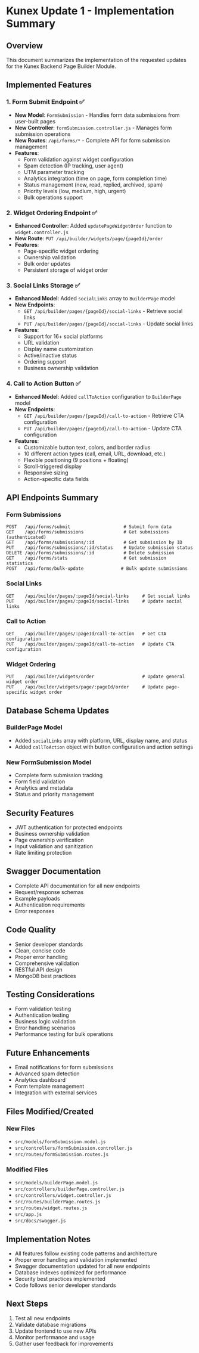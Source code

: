 # Kunex Update 1 - Implementation Summary

## Overview

This document summarizes the implementation of the requested updates for the Kunex Backend Page Builder Module.

## Implemented Features

### 1. Form Submit Endpoint ✅

- **New Model**: `FormSubmission` - Handles form data submissions from user-built pages
- **New Controller**: `formSubmission.controller.js` - Manages form submission operations
- **New Routes**: `/api/forms/*` - Complete API for form submission management
- **Features**:
  - Form validation against widget configuration
  - Spam detection (IP tracking, user agent)
  - UTM parameter tracking
  - Analytics integration (time on page, form completion time)
  - Status management (new, read, replied, archived, spam)
  - Priority levels (low, medium, high, urgent)
  - Bulk operations support

### 2. Widget Ordering Endpoint ✅

- **Enhanced Controller**: Added `updatePageWidgetOrder` function to `widget.controller.js`
- **New Route**: `PUT /api/builder/widgets/page/{pageId}/order`
- **Features**:
  - Page-specific widget ordering
  - Ownership validation
  - Bulk order updates
  - Persistent storage of widget order

### 3. Social Links Storage ✅

- **Enhanced Model**: Added `socialLinks` array to `BuilderPage` model
- **New Endpoints**:
  - `GET /api/builder/pages/{pageId}/social-links` - Retrieve social links
  - `PUT /api/builder/pages/{pageId}/social-links` - Update social links
- **Features**:
  - Support for 16+ social platforms
  - URL validation
  - Display name customization
  - Active/inactive status
  - Ordering support
  - Business ownership validation

### 4. Call to Action Button ✅

- **Enhanced Model**: Added `callToAction` configuration to `BuilderPage` model
- **New Endpoints**:
  - `GET /api/builder/pages/{pageId}/call-to-action` - Retrieve CTA configuration
  - `PUT /api/builder/pages/{pageId}/call-to-action` - Update CTA configuration
- **Features**:
  - Customizable button text, colors, and border radius
  - 10 different action types (call, email, URL, download, etc.)
  - Flexible positioning (9 positions + floating)
  - Scroll-triggered display
  - Responsive sizing
  - Action-specific data fields

## API Endpoints Summary

### Form Submissions

```
POST   /api/forms/submit                    # Submit form data
GET    /api/forms/submissions               # Get submissions (authenticated)
GET    /api/forms/submissions/:id           # Get submission by ID
PUT    /api/forms/submissions/:id/status    # Update submission status
DELETE /api/forms/submissions/:id           # Delete submission
GET    /api/forms/stats                     # Get submission statistics
POST   /api/forms/bulk-update              # Bulk update submissions
```

### Social Links

```
GET    /api/builder/pages/:pageId/social-links     # Get social links
PUT    /api/builder/pages/:pageId/social-links     # Update social links
```

### Call to Action

```
GET    /api/builder/pages/:pageId/call-to-action   # Get CTA configuration
PUT    /api/builder/pages/:pageId/call-to-action   # Update CTA configuration
```

### Widget Ordering

```
PUT    /api/builder/widgets/order                  # Update general widget order
PUT    /api/builder/widgets/page/:pageId/order     # Update page-specific widget order
```

## Database Schema Updates

### BuilderPage Model

- Added `socialLinks` array with platform, URL, display name, and status
- Added `callToAction` object with button configuration and action settings

### New FormSubmission Model

- Complete form submission tracking
- Form field validation
- Analytics and metadata
- Status and priority management

## Security Features

- JWT authentication for protected endpoints
- Business ownership validation
- Page ownership verification
- Input validation and sanitization
- Rate limiting protection

## Swagger Documentation

- Complete API documentation for all new endpoints
- Request/response schemas
- Example payloads
- Authentication requirements
- Error responses

## Code Quality

- Senior developer standards
- Clean, concise code
- Proper error handling
- Comprehensive validation
- RESTful API design
- MongoDB best practices

## Testing Considerations

- Form validation testing
- Authentication testing
- Business logic validation
- Error handling scenarios
- Performance testing for bulk operations

## Future Enhancements

- Email notifications for form submissions
- Advanced spam detection
- Analytics dashboard
- Form template management
- Integration with external services

## Files Modified/Created

### New Files

- `src/models/formSubmission.model.js`
- `src/controllers/formSubmission.controller.js`
- `src/routes/formSubmission.routes.js`

### Modified Files

- `src/models/builderPage.model.js`
- `src/controllers/builderPage.controller.js`
- `src/controllers/widget.controller.js`
- `src/routes/builderPage.routes.js`
- `src/routes/widget.routes.js`
- `src/app.js`
- `src/docs/swagger.js`

## Implementation Notes

- All features follow existing code patterns and architecture
- Proper error handling and validation implemented
- Swagger documentation updated for all new endpoints
- Database indexes optimized for performance
- Security best practices implemented
- Code follows senior developer standards

## Next Steps

1. Test all new endpoints
2. Validate database migrations
3. Update frontend to use new APIs
4. Monitor performance and usage
5. Gather user feedback for improvements
